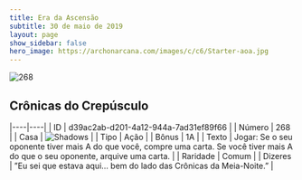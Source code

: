 ```yaml
---
title: Era da Ascensão
subtitle: 30 de maio de 2019
layout: page
show_sidebar: false
hero_image: https://archonarcana.com/images/c/c6/Starter-aoa.jpg
---
```


![268](https://cdn.keyforgegame.com/media/card_front/pt/435_268_PMWV693R8VPG_pt.png)

## Crônicas do Crepúsculo

|----|----|
| ID | d39ac2ab-d201-4a12-944a-7ad31ef89f66 |
| Número | 268 |
| Casa | ![Shadows](https://archonarcana.com/images/thumb/e/ee/Shadows.png/22px-Shadows.png "Sombras") |
| Tipo | Ação |
| Bônus | 1A |
| Texto | Jogar: Se o seu oponente tiver mais A do que você, compre uma carta. Se você tiver mais A do que o seu oponente, arquive uma carta. |
| Raridade | Comum |
| Dizeres | ”Eu sei que estava aqui… bem do lado das Crônicas da Meia-Noite.” |
